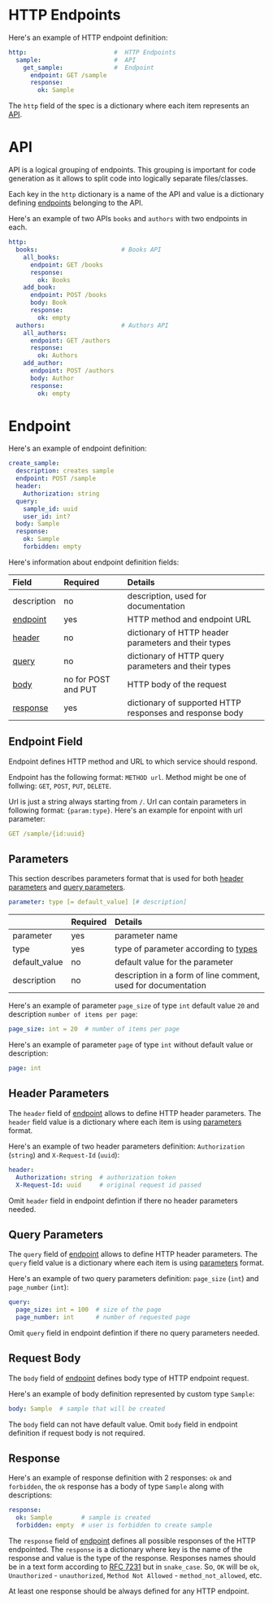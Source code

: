 # HTTP Endpoints

Here's an example of HTTP endpoint definition:

```yaml
http:                        #  HTTP Endpoints
  sample:                    #  API
    get_sample:              #  Endpoint
      endpoint: GET /sample
      response:
        ok: Sample
```

The `http` field of the spec is a dictionary where each item represents an [API](#api).

# API

API is a logical grouping of endpoints. This grouping is important for code generation as it allows to split code into logically separate files/classes.

Each key in the `http` dictionary is a name of the API and value is a dictionary defining [endpoints](#endpoint) belonging to the API.

Here's an example of two APIs `books` and `authors` with two endpoints in each.

```yaml
http:
  books:                       # Books API
    all_books:
      endpoint: GET /books
      response:
        ok: Books
    add_book:
      endpoint: POST /books
      body: Book
      response:
        ok: empty
  authors:                     # Authors API
    all_authors:
      endpoint: GET /authors
      response:
        ok: Authors
    add_author:
      endpoint: POST /authors
      body: Author
      response:
        ok: empty

```

# Endpoint

Here's an example of endpoint definition:

```yaml
create_sample:
  description: creates sample
  endpoint: POST /sample
  header:
    Authorization: string
  query:
    sample_id: uuid
    user_id: int?
  body: Sample
  response:
    ok: Sample
    forbidden: empty
```

Here's information about endpoint definition fields:

| Field | Required | Details |
| :--- | :--- | :--- |
| description | no | description, used for documentation |
| [endpoint](#endpoint-field) | yes | HTTP method and endpoint URL |
| [header](#header-parameters) | no | dictionary of HTTP header parameters and their types |
| [query](#query-parameters) | no | dictionary of HTTP query parameters and their types |
| [body](#request-body) | no for POST and PUT | HTTP body of the request |
| [response](#response) | yes | dictionary of supported HTTP responses and response body |

## Endpoint Field

Endpoint defines HTTP method and URL to which service should respond.

Endpoint has the following format: `METHOD url`. Method might be one of follwing: `GET`, `POST`, `PUT`, `DELETE`.

Url is just a string always starting from `/`. Url can contain parameters in following format: `{param:type}`. Here's an example for enpoint with url parameter:

```yaml
GET /sample/{id:uuid}
```

## Parameters

This section describes parameters format that is used for both [header parameters](#header-parameters) and [query parameters](#query-parameters).

```yaml
parameter: type [= default_value] [# description]
```

|  | Required | Details |
| :--- | :--- | :--- |
| parameter | yes | parameter name |
| type | yes | type of parameter according to [types](https://docs.specgen.io/spec/types) |
| default_value | no | default value for the parameter |
| description | no | description in a form of line comment, used for documentation |

Here's an example of parameter `page_size` of type `int` default value `20` and description `number of items per page`:

```yaml
page_size: int = 20  # number of items per page
```

Here's an example of parameter `page` of type `int` without default value or description:

```yaml
page: int
```

## Header Parameters

The `header` field of [endpoint](#endpoint) allows to define HTTP header parameters. The `header` field value is a dictionary where each item is using [parameters](#parameters) format.

Here's an example of two header parameters definition: `Authorization` (`string`) and `X-Request-Id` (`uuid`):

```yaml
header:
  Authorization: string  # authorization token
  X-Request-Id: uuid     # original request id passed
```

Omit `header` field in endpoint defintion if there no header parameters needed. 

## Query Parameters

The `query` field of [endpoint](#endpoint) allows to define HTTP header parameters. The `query` field value is a dictionary where each item is using [parameters](#parameters) format.

Here's an example of two query parameters definition: `page_size` (`int`) and `page_number` (`int`):

```yaml
query:
  page_size: int = 100  # size of the page
  page_number: int      # number of requested page
```

Omit `query` field in endpoint defintion if there no query parameters needed. 

## Request Body

The `body` field of [endpoint](#endpoint) defines body type of HTTP endpoint request.

Here's an example of body definition represented by custom type `Sample`:

```yaml
body: Sample  # sample that will be created
```

The `body` field can not have default value.
Omit `body` field in endpoint definition if request body is not required.

## Response

Here's an example of response definition with 2 responses: `ok` and `forbidden`, the `ok` response has a body of type `Sample` along with descriptions:

```yaml
response:
  ok: Sample        # sample is created
  forbidden: empty  # user is forbidden to create sample
```

The `response` field of [endpoint](#endpoint) defines all possible responses of the HTTP endpointed. The `response` is a dictionary where key is the name of the response and value is the type of the response. Responses names should be in a text form according to [RFC 7231](https://tools.ietf.org/html/rfc7231) but in `snake_case`. So, `OK` will be `ok`, `Unauthorized` - `unauthorized`, `Method Not Allowed` - `method_not_allowed`, etc.

At least one response should be always defined for any HTTP endpoint.